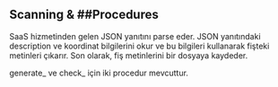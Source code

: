## Scanning & ##Procedures

SaaS hizmetinden gelen JSON yanıtını parse eder. 
JSON yanıtındaki description ve koordinat bilgilerini okur ve bu bilgileri kullanarak fişteki metinleri çıkarır.
Son olarak, fiş metinlerini bir dosyaya kaydeder.

generate_ ve check_ için iki procedur mevcuttur.
